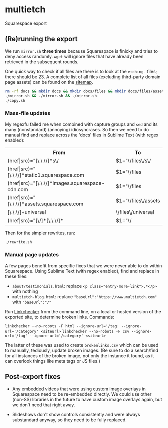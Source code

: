 # multietch

Squarespace export

## (Re)running the export

We run `mirror.sh` **three times** because Squarespace is finicky and tries to deny access randomly. `wget` will ignore files that have already been retrieved in the subsequent rounds.

One quick way to check if all files are there is to look at the `etching-` files; there should be 23. A complete list of all files (excluding third-party domain page assets) can be found on the [sitemap](https://www.multietch.com/sitemap.xml).

```sh
rm -rf docs && mkdir docs && mkdir docs/files && mkdir docs/files/assets
./mirror.sh && ./mirror.sh && ./mirror.sh
./copy.sh
```

### Mass-file updates

My regexfu failed me when combined with capture groups and `sed` and its many (nonstandard) (annoying) idiosyncrases. So then we need to do manual find and replace across the 'docs' files in Sublime Text (with regex enabled):

<table>
  <tr>
    <th>From</th>
    <th>To</th>
  </tr>
  <tr>
    <td>(href|src)="[\.\.\/]*s\/</td>
    <td>$1="\/files\/s\/</td>
  </tr>
  <tr>
    <td>(href|src)="[\.\.\/]*static1.squarespace.com</td>
    <td>$1="\/files</td>
  </tr>
  <tr>
    <td>(href|src)="[\.\.\/]*images.squarespace-cdn.com</td>
    <td>$1="\/files</td>
  </tr>
  <tr>
    <td>(href|src)="[\.\.\/]*assets.squarespace.com</td>
    <td>$1="\/files\/assets</td>
  </tr>
  <tr>
    <td>[\.\.\/]+universal</td>
    <td>\/files\/universal</td>
  </tr>
  <tr>
    <td>(href|src)="[\/]*[\.\.\/]*</td>
    <td>$1="\/</td>
  </tr>
</table>

Then for the simpler rewrites, run:

```sh
./rewrite.sh
```

### Manual page updates

A few pages benefit from specific fixes that we were never able to do within Squarespace. Using Sublime Text (with regex enabled), find and replace in these files:

* `about/testimonials.html`: replace `<p class="entry-more-link">.*</p>` with nothing
* `multietch-blog.html`: replace `"baseUrl":"https://www.multietch.com"` with `"baseUrl":"/"`

Run [Linkchecker](https://linkchecker.github.io/linkchecker/index.html) from the command line, on a local or hosted version of the exported site, to determine broken links. Commands:

`linkchecker --no-robots -F html --ignore-url='/tag' --ignore-url='/category' <siteurl>`
`linkchecker --no-robots -F csv --ignore-url='/tag' --ignore-url='/category' <siteurl>`

The latter of these was used to create `brokenlinks.csv` which can be used to manually, tediously, update broken images. (Be sure to do a search/find for all instances of the broken image, not only the instance it found, as it can overlook things like meta tags or JS files.)

## Post-export fixes

* Any embedded videos that were using custom image overlays in Squarespace need to be re-embedded directly. We could use other (non-SS) libraries in the future to have custom image overlays again, but we don't need that right away.

* Slideshows don't show controls consistently and were always substandard anyway, so they need to be fully replaced.

